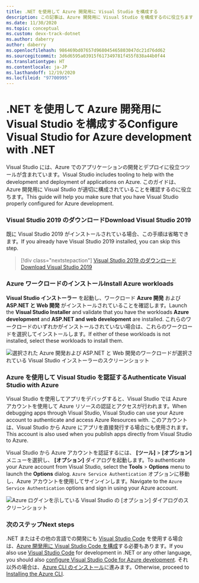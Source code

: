 ```yaml
---
title: .NET を使用して Azure 開発用に Visual Studio を構成する
description: この記事は、Azure 開発用に Visual Studio を構成するのに役立ちます。これには、適切なワークロードのインストールや、Visual Studio の Azure アカウントへの接続が含まれます
ms.date: 11/30/2020
ms.topic: conceptual
ms.custom: devx-track-dotnet
ms.author: daberry
author: daberry
ms.openlocfilehash: 986469bd07657d968045465803047dc21d76dd62
ms.sourcegitcommit: 3d6d6595a03915f617349781f455f838a44b0f44
ms.translationtype: HT
ms.contentlocale: ja-JP
ms.lasthandoff: 12/19/2020
ms.locfileid: "97700995"
---
```

# <a name="configure-visual-studio-for-azure-development-with-net"></a><span data-ttu-id="a7181-103">.NET を使用して Azure 開発用に Visual Studio を構成する</span><span class="sxs-lookup"><span data-stu-id="a7181-103">Configure Visual Studio for Azure development with .NET</span></span>

<span data-ttu-id="a7181-104">Visual Studio には、Azure でのアプリケーションの開発とデプロイに役立つツールが含まれています。</span><span class="sxs-lookup"><span data-stu-id="a7181-104">Visual Studio includes tooling to help with the development and deployment of applications on Azure.</span></span>  <span data-ttu-id="a7181-105">このガイドは、Azure 開発用に Visual Studio が適切に構成されていることを確認するのに役立ちます。</span><span class="sxs-lookup"><span data-stu-id="a7181-105">This guide will help you make sure that you have Visual Studio properly configured for Azure development.</span></span>

### <a name="download-visual-studio-2019"></a><span data-ttu-id="a7181-106">Visual Studio 2019 のダウンロード</span><span class="sxs-lookup"><span data-stu-id="a7181-106">Download Visual Studio 2019</span></span>

<span data-ttu-id="a7181-107">既に Visual Studio 2019 がインストールされている場合、この手順は省略できます。</span><span class="sxs-lookup"><span data-stu-id="a7181-107">If you already have Visual Studio 2019 installed, you can skip this step.</span></span>

> [!div class="nextstepaction"]
> [<span data-ttu-id="a7181-108">Visual Studio 2019 のダウンロード</span><span class="sxs-lookup"><span data-stu-id="a7181-108">Download Visual Studio 2019</span></span>](https://www.visualstudio.com/downloads/)

### <a name="install-azure-workloads"></a><span data-ttu-id="a7181-109">Azure ワークロードのインストール</span><span class="sxs-lookup"><span data-stu-id="a7181-109">Install Azure workloads</span></span>

<span data-ttu-id="a7181-110">**Visual Studio インストーラー** を起動し、ワークロード **Azure 開発** および **ASP.NET と Web 開発** がインストールされていることを確認します。</span><span class="sxs-lookup"><span data-stu-id="a7181-110">Launch the **Visual Studio Installer** and validate that you have the workloads **Azure development** and **ASP.NET and web development** are installed.</span></span>  <span data-ttu-id="a7181-111">これらのワークロードのいずれかがインストールされていない場合は、これらのワークロードを選択してインストールします。</span><span class="sxs-lookup"><span data-stu-id="a7181-111">If either of these workloads is not installed, select these workloads to install them.</span></span>

![選択された Azure 開発および ASP.NET と Web 開発のワークロードが選択されている Visual Studio インストーラーのスクリーンショット](./media/visual-studio-installer-azure-development.png)

### <a name="authenticate-visual-studio-with-azure"></a><span data-ttu-id="a7181-113">Azure を使用して Visual Studio を認証する</span><span class="sxs-lookup"><span data-stu-id="a7181-113">Authenticate Visual Studio with Azure</span></span>

<span data-ttu-id="a7181-114">Visual Studio を使用してアプリをデバッグすると、Visual Studio では Azure アカウントを使用して Azure リソースの認証とアクセスが行われます。</span><span class="sxs-lookup"><span data-stu-id="a7181-114">When debugging apps through Visual Studio, Visual Studio can use your Azure account to authenticate and access Azure Resources with.</span></span>  <span data-ttu-id="a7181-115">このアカウントは、Visual Studio から Azure にアプリを直接発行する場合にも使用されます。</span><span class="sxs-lookup"><span data-stu-id="a7181-115">This account is also used when you publish apps directly from Visual Studio to Azure.</span></span>

<span data-ttu-id="a7181-116">Visual Studio から Azure アカウントを認証するには、 **[ツール]**  >  **[オプション]** メニューを選択し、 **[オプション]** ダイアログを起動します。</span><span class="sxs-lookup"><span data-stu-id="a7181-116">To authenticate your Azure account from Visual Studio, select the **Tools** > **Options** menu to launch the **Options** dialog.</span></span> <span data-ttu-id="a7181-117">`Azure Service Authentication` オプションに移動し、Azure アカウントを使用してサインインします。</span><span class="sxs-lookup"><span data-stu-id="a7181-117">Navigate to the `Azure Service Authentication` options and sign in using your Azure account.</span></span>

![Azure ログインを示している Visual Studio の [オプション] ダイアログのスクリーンショット](./media/visual-studio-azure-login-dialog.png)

### <a name="next-steps"></a><span data-ttu-id="a7181-119">次のステップ</span><span class="sxs-lookup"><span data-stu-id="a7181-119">Next steps</span></span>

<span data-ttu-id="a7181-120">.NET またはその他の言語での開発にも [Visual Studio Code](https://code.visualstudio.com/) を使用する場合は、[Azure 開発用に Visual Studio Code を構成](./configure-vs-code.md)する必要もあります。</span><span class="sxs-lookup"><span data-stu-id="a7181-120">If you also use [Visual Studio Code](https://code.visualstudio.com/) for development in .NET or any other language, you should also [configure Visual Studio Code for Azure development](./configure-vs-code.md).</span></span> <span data-ttu-id="a7181-121">それ以外の場合は、[Azure CLI のインストール](./install-azure-cli.md)に進みます。</span><span class="sxs-lookup"><span data-stu-id="a7181-121">Otherwise, proceed to [Installing the Azure CLI](./install-azure-cli.md).</span></span>
